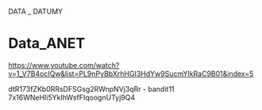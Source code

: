 DATA _ DATUMY
# Data_ANET
https://www.youtube.com/watch?v=1_V7B4ocIQw&list=PL9nPyBbXrhHGI3HdYw9SucmYIkRaC9B01&index=5

dtR173fZKb0RRsDFSGsg2RWnpNVj3qRr - bandit11
7x16WNeHIi5YkIhWsfFIqoognUTyj9Q4
